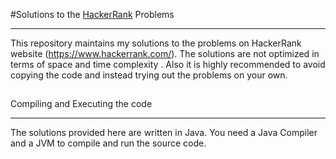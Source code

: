 #Solutions to the [HackerRank](https://www.hackerrank.com/) Problems

***

This repository maintains my solutions to the problems on HackerRank website (https://www.hackerrank.com/).
The solutions are not optimized in terms of space and time complexity . Also it is highly recommended to avoid copying the code and instead trying out the problems on your own.

##
Compiling and Executing the code

***

The solutions provided here are written in Java.
You need a Java Compiler and a JVM to compile and run the source code.




